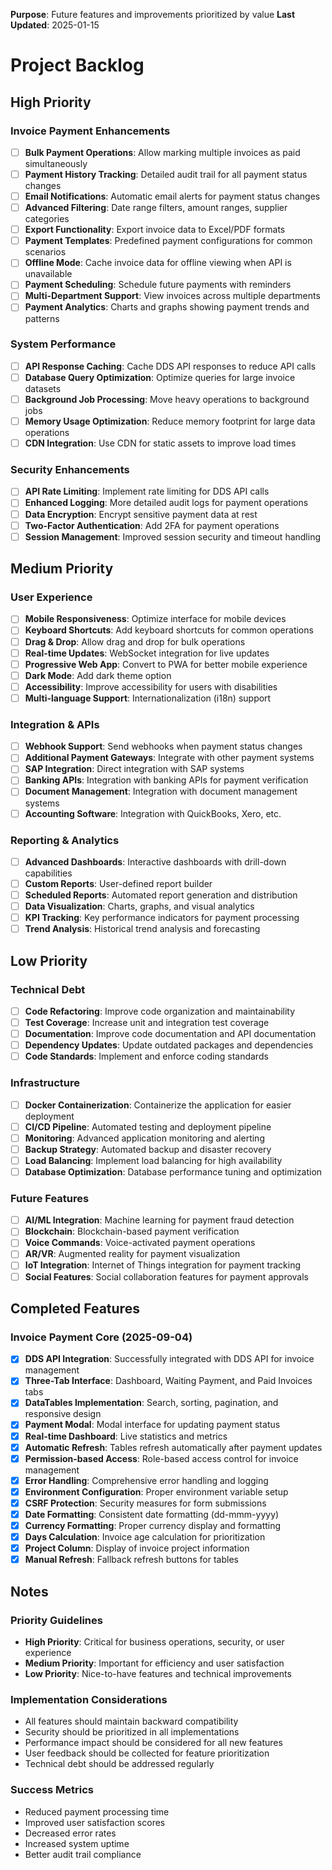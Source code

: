 **Purpose**: Future features and improvements prioritized by value
**Last Updated**: 2025-01-15

# Project Backlog

## High Priority

### Invoice Payment Enhancements

-   [ ] **Bulk Payment Operations**: Allow marking multiple invoices as paid simultaneously
-   [ ] **Payment History Tracking**: Detailed audit trail for all payment status changes
-   [ ] **Email Notifications**: Automatic email alerts for payment status changes
-   [ ] **Advanced Filtering**: Date range filters, amount ranges, supplier categories
-   [ ] **Export Functionality**: Export invoice data to Excel/PDF formats
-   [ ] **Payment Templates**: Predefined payment configurations for common scenarios
-   [ ] **Offline Mode**: Cache invoice data for offline viewing when API is unavailable
-   [ ] **Payment Scheduling**: Schedule future payments with reminders
-   [ ] **Multi-Department Support**: View invoices across multiple departments
-   [ ] **Payment Analytics**: Charts and graphs showing payment trends and patterns

### System Performance

-   [ ] **API Response Caching**: Cache DDS API responses to reduce API calls
-   [ ] **Database Query Optimization**: Optimize queries for large invoice datasets
-   [ ] **Background Job Processing**: Move heavy operations to background jobs
-   [ ] **Memory Usage Optimization**: Reduce memory footprint for large data operations
-   [ ] **CDN Integration**: Use CDN for static assets to improve load times

### Security Enhancements

-   [ ] **API Rate Limiting**: Implement rate limiting for DDS API calls
-   [ ] **Enhanced Logging**: More detailed audit logs for payment operations
-   [ ] **Data Encryption**: Encrypt sensitive payment data at rest
-   [ ] **Two-Factor Authentication**: Add 2FA for payment operations
-   [ ] **Session Management**: Improved session security and timeout handling

## Medium Priority

### User Experience

-   [ ] **Mobile Responsiveness**: Optimize interface for mobile devices
-   [ ] **Keyboard Shortcuts**: Add keyboard shortcuts for common operations
-   [ ] **Drag & Drop**: Allow drag and drop for bulk operations
-   [ ] **Real-time Updates**: WebSocket integration for live updates
-   [ ] **Progressive Web App**: Convert to PWA for better mobile experience
-   [ ] **Dark Mode**: Add dark theme option
-   [ ] **Accessibility**: Improve accessibility for users with disabilities
-   [ ] **Multi-language Support**: Internationalization (i18n) support

### Integration & APIs

-   [ ] **Webhook Support**: Send webhooks when payment status changes
-   [ ] **Additional Payment Gateways**: Integrate with other payment systems
-   [ ] **SAP Integration**: Direct integration with SAP systems
-   [ ] **Banking APIs**: Integration with banking APIs for payment verification
-   [ ] **Document Management**: Integration with document management systems
-   [ ] **Accounting Software**: Integration with QuickBooks, Xero, etc.

### Reporting & Analytics

-   [ ] **Advanced Dashboards**: Interactive dashboards with drill-down capabilities
-   [ ] **Custom Reports**: User-defined report builder
-   [ ] **Scheduled Reports**: Automated report generation and distribution
-   [ ] **Data Visualization**: Charts, graphs, and visual analytics
-   [ ] **KPI Tracking**: Key performance indicators for payment processing
-   [ ] **Trend Analysis**: Historical trend analysis and forecasting

## Low Priority

### Technical Debt

-   [ ] **Code Refactoring**: Improve code organization and maintainability
-   [ ] **Test Coverage**: Increase unit and integration test coverage
-   [ ] **Documentation**: Improve code documentation and API documentation
-   [ ] **Dependency Updates**: Update outdated packages and dependencies
-   [ ] **Code Standards**: Implement and enforce coding standards

### Infrastructure

-   [ ] **Docker Containerization**: Containerize the application for easier deployment
-   [ ] **CI/CD Pipeline**: Automated testing and deployment pipeline
-   [ ] **Monitoring**: Advanced application monitoring and alerting
-   [ ] **Backup Strategy**: Automated backup and disaster recovery
-   [ ] **Load Balancing**: Implement load balancing for high availability
-   [ ] **Database Optimization**: Database performance tuning and optimization

### Future Features

-   [ ] **AI/ML Integration**: Machine learning for payment fraud detection
-   [ ] **Blockchain**: Blockchain-based payment verification
-   [ ] **Voice Commands**: Voice-activated payment operations
-   [ ] **AR/VR**: Augmented reality for payment visualization
-   [ ] **IoT Integration**: Internet of Things integration for payment tracking
-   [ ] **Social Features**: Social collaboration features for payment approvals

## Completed Features

### Invoice Payment Core (2025-09-04)

-   [x] **DDS API Integration**: Successfully integrated with DDS API for invoice management
-   [x] **Three-Tab Interface**: Dashboard, Waiting Payment, and Paid Invoices tabs
-   [x] **DataTables Implementation**: Search, sorting, pagination, and responsive design
-   [x] **Payment Modal**: Modal interface for updating payment status
-   [x] **Real-time Dashboard**: Live statistics and metrics
-   [x] **Automatic Refresh**: Tables refresh automatically after payment updates
-   [x] **Permission-based Access**: Role-based access control for invoice management
-   [x] **Error Handling**: Comprehensive error handling and logging
-   [x] **Environment Configuration**: Proper environment variable setup
-   [x] **CSRF Protection**: Security measures for form submissions
-   [x] **Date Formatting**: Consistent date formatting (dd-mmm-yyyy)
-   [x] **Currency Formatting**: Proper currency display and formatting
-   [x] **Days Calculation**: Invoice age calculation for prioritization
-   [x] **Project Column**: Display of invoice project information
-   [x] **Manual Refresh**: Fallback refresh buttons for tables

## Notes

### Priority Guidelines

-   **High Priority**: Critical for business operations, security, or user experience
-   **Medium Priority**: Important for efficiency and user satisfaction
-   **Low Priority**: Nice-to-have features and technical improvements

### Implementation Considerations

-   All features should maintain backward compatibility
-   Security should be prioritized in all implementations
-   Performance impact should be considered for all new features
-   User feedback should be collected for feature prioritization
-   Technical debt should be addressed regularly

### Success Metrics

-   Reduced payment processing time
-   Improved user satisfaction scores
-   Decreased error rates
-   Increased system uptime
-   Better audit trail compliance
